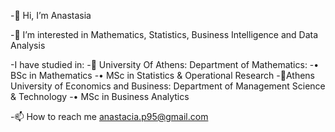 -👋 Hi, I’m Anastasia

-👀 I’m interested in Mathematics, Statistics, Business Intelligence and Data Analysis

-I have studied in:
-🌱 University Of Athens: Department of Mathematics:
-•	BSc in Mathematics
-•	MSc in Statistics & Operational Research
-🌱Athens University of Economics and Business: Department of Management Science & Technology
-•	MSc in Business Analytics

-📫 How to reach me anastacia.p95@gmail.com

<!---
anastaciap95/anastaciap95 is a ✨ special ✨ repository because its `README.md` (this file) appears on your GitHub profile.
You can click the Preview link to take a look at your changes.
--->
